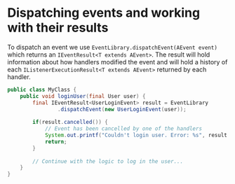 # Dispatching events and working with their results

To dispatch an event we use ``EventLibrary.dispatchEvent(AEvent event)`` which returns an
``IEventResult<T extends AEvent>``. The result will hold information about how handlers modified
the event and will hold a history of each ``IListenerExecutionResult<T extends AEvent>`` returned
by each handler.

```java
public class MyClass {
    public void loginUser(final User user) {
        final IEventResult<UserLoginEvent> result = EventLibrary
                .dispatchEvent(new UserLoginEvent(user));
        
        if(result.cancelled()) {
            // Event has been cancelled by one of the handlers
            System.out.printf("Couldn't login user. Error: %s", result.getEvent().getError());
            return;
        }
        
        // Continue with the logic to log in the user...
    }
}
```
